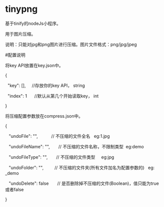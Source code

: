 # tinypng
基于tinify的nodeJs小程序。

用于图片压缩。

说明：只能对jpg和png图片进行压缩。图片文件格式：png/jpg/jpeg

#配置说明

将key API放置在key.json中。

{

    "key": [],      //存放你的key API，  string
    
    "index": 1      //默认从第几个开始读取key， int
    
}

将压缩配置参数放在compress.json中。


{


    "undoFile": "",            // 不压缩的文件全名   eg:1.jpg
 
    "undoFileName": "",        // 不压缩的文件名称，不限制类型  eg:demo

    "undoFileType": "",        // 不压缩的文件类型     eg:jpg
    

    "undoFolder": "",          // 不压缩的文件夹(所有文件加名为配置参数的)   eg: _demo
    

    "undoDelete": false        // 是否删除掉不压缩的文件(Boolean)，值只能为true或者false
    

}

